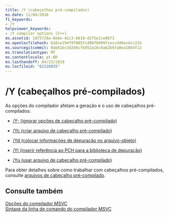```yaml
---
title: /Y (cabeçalhos pré-compilados)
ms.date: 11/04/2016
f1_keywords:
- /Y
helpviewer_keywords:
- /Y compiler options [C++]
ms.assetid: 1df5726a-8ebe-42c3-b618-d2f5e1ce8673
ms.openlocfilehash: 616ce194f9f005fcd08f60997ceccd49acdcc31b
ms.sourcegitcommit: 0ab61bc3d2b6cfbd52a16c6ab2b97a8ea1864f12
ms.translationtype: MT
ms.contentlocale: pt-BR
ms.lasthandoff: 04/23/2019
ms.locfileid: "62316035"
---
```

# <a name="y-precompiled-headers"></a>/Y (cabeçalhos pré-compilados)

As opções do compilador afetam a geração e o uso de cabeçalhos pré-compilados:

- [/Y- (ignorar opções de cabeçalho pré-compilado)](y-ignore-precompiled-header-options.md)

- [/Yc (criar arquivo de cabeçalho pré-compilado)](yc-create-precompiled-header-file.md)

- [/Yd (colocar informações de depuração no arquivo-objeto)](yd-place-debug-information-in-object-file.md)

- [/Yl (inserir referência ao PCH para a biblioteca de depuração)](yl-inject-pch-reference-for-debug-library.md)

- [/Yu (usar arquivo de cabeçalho pré-compilado)](yu-use-precompiled-header-file.md)

Para obter detalhes sobre como trabalhar com cabeçalhos pré-compilados, consulte [arquivos de cabeçalho pré-compilado](../creating-precompiled-header-files.md).

## <a name="see-also"></a>Consulte também

[Opções do compilador MSVC](compiler-options.md)<br/>
[Sintaxe da linha de comando do compilador MSVC](compiler-command-line-syntax.md)
